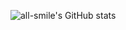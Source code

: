![all-smile's GitHub stats](https://github-readme-stats.vercel.app/api?username=Jay0928&show_icons=true&theme=tokyonight)
